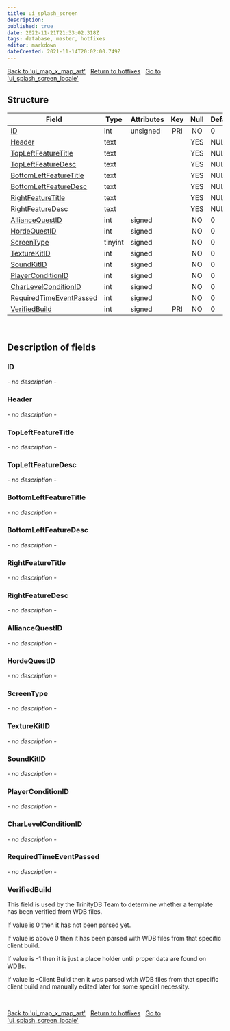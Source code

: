 ```yaml
---
title: ui_splash_screen
description: 
published: true
date: 2022-11-21T21:33:02.318Z
tags: database, master, hotfixes
editor: markdown
dateCreated: 2021-11-14T20:02:00.749Z
---
```


<a href="https://trinitycore.info/en/database/master/hotfixes/ui_map_x_map_art" class="mt-5 v-btn v-btn--depressed v-btn--flat v-btn--outlined theme--light v-size--default darkblue--text text--lighten-3"><span class="v-btn__content"><i aria-hidden="true" class="v-icon notranslate v-icon--left mdi mdi-arrow-left theme--light"></i><span>Back to 'ui_map_x_map_art'</span></span></a>&nbsp;&nbsp;&nbsp;<a href="https://trinitycore.info/en/database/master/hotfixes/home" class="mt-5 v-btn v-btn--depressed v-btn--flat v-btn--outlined theme--light v-size--default darkblue--text text--lighten-3"><span class="v-btn__content"><i aria-hidden="true" class="v-icon notranslate v-icon--left mdi mdi-home-outline theme--light"></i><span>Return to hotfixes</span></span></a>&nbsp;&nbsp;&nbsp;<a href="https://trinitycore.info/en/database/master/hotfixes/ui_splash_screen_locale" class="mt-5 v-btn v-btn--depressed v-btn--flat v-btn--outlined theme--light v-size--default darkblue--text text--lighten-3"><span class="v-btn__content"><span>Go to 'ui_splash_screen_locale'</span><i aria-hidden="true" class="v-icon notranslate v-icon--right mdi mdi-arrow-right theme--light"></i></span></a>

## Structure

| Field | Type | Attributes | Key | Null | Default | Extra | Comment |
| --- | --- | --- | :---: | :---: | --- | --- | --- |
| [ID](#id-alt) | int | unsigned | PRI | NO | 0 |  |  |
| [Header](#header) | text |  |  | YES | NULL |  |  |
| [TopLeftFeatureTitle](#topleftfeaturetitle) | text |  |  | YES | NULL |  |  |
| [TopLeftFeatureDesc](#topleftfeaturedesc) | text |  |  | YES | NULL |  |  |
| [BottomLeftFeatureTitle](#bottomleftfeaturetitle) | text |  |  | YES | NULL |  |  |
| [BottomLeftFeatureDesc](#bottomleftfeaturedesc) | text |  |  | YES | NULL |  |  |
| [RightFeatureTitle](#rightfeaturetitle) | text |  |  | YES | NULL |  |  |
| [RightFeatureDesc](#rightfeaturedesc) | text |  |  | YES | NULL |  |  |
| [AllianceQuestID](#alliancequestid) | int | signed |  | NO | 0 |  |  |
| [HordeQuestID](#hordequestid) | int | signed |  | NO | 0 |  |  |
| [ScreenType](#screentype) | tinyint | signed |  | NO | 0 |  |  |
| [TextureKitID](#texturekitid) | int | signed |  | NO | 0 |  |  |
| [SoundKitID](#soundkitid) | int | signed |  | NO | 0 |  |  |
| [PlayerConditionID](#playerconditionid) | int | signed |  | NO | 0 |  |  |
| [CharLevelConditionID](#charlevelconditionid) | int | signed |  | NO | 0 |  |  |
| [RequiredTimeEventPassed](#requiredtimeeventpassed) | int | signed |  | NO | 0 |  |  |
| [VerifiedBuild](#verifiedbuild) | int | signed | PRI | NO | 0 |  |  |
&nbsp;
## Description of fields

### ID <!-- {#id-alt} -->
*- no description -*
&nbsp;

### Header
*- no description -*
&nbsp;

### TopLeftFeatureTitle
*- no description -*
&nbsp;

### TopLeftFeatureDesc
*- no description -*
&nbsp;

### BottomLeftFeatureTitle
*- no description -*
&nbsp;

### BottomLeftFeatureDesc
*- no description -*
&nbsp;

### RightFeatureTitle
*- no description -*
&nbsp;

### RightFeatureDesc
*- no description -*
&nbsp;

### AllianceQuestID
*- no description -*
&nbsp;

### HordeQuestID
*- no description -*
&nbsp;

### ScreenType
*- no description -*
&nbsp;

### TextureKitID
*- no description -*
&nbsp;

### SoundKitID
*- no description -*
&nbsp;

### PlayerConditionID
*- no description -*
&nbsp;

### CharLevelConditionID
*- no description -*
&nbsp;

### RequiredTimeEventPassed
*- no description -*
&nbsp;

### VerifiedBuild
This field is used by the TrinityDB Team to determine whether a template has been verified from WDB files.

If value is 0 then it has not been parsed yet.

If value is above 0 then it has been parsed with WDB files from that specific client build.

If value is -1 then it is just a place holder until proper data are found on WDBs.

If value is -Client Build then it was parsed with WDB files from that specific client build and manually edited later for some special necessity.

&nbsp;

<a href="https://trinitycore.info/en/database/master/hotfixes/ui_map_x_map_art" class="mt-5 v-btn v-btn--depressed v-btn--flat v-btn--outlined theme--light v-size--default darkblue--text text--lighten-3"><span class="v-btn__content"><i aria-hidden="true" class="v-icon notranslate v-icon--left mdi mdi-arrow-left theme--light"></i><span>Back to 'ui_map_x_map_art'</span></span></a>&nbsp;&nbsp;&nbsp;<a href="https://trinitycore.info/en/database/master/hotfixes/home" class="mt-5 v-btn v-btn--depressed v-btn--flat v-btn--outlined theme--light v-size--default darkblue--text text--lighten-3"><span class="v-btn__content"><i aria-hidden="true" class="v-icon notranslate v-icon--left mdi mdi-home-outline theme--light"></i><span>Return to hotfixes</span></span></a>&nbsp;&nbsp;&nbsp;<a href="https://trinitycore.info/en/database/master/hotfixes/ui_splash_screen_locale" class="mt-5 v-btn v-btn--depressed v-btn--flat v-btn--outlined theme--light v-size--default darkblue--text text--lighten-3"><span class="v-btn__content"><span>Go to 'ui_splash_screen_locale'</span><i aria-hidden="true" class="v-icon notranslate v-icon--right mdi mdi-arrow-right theme--light"></i></span></a>

